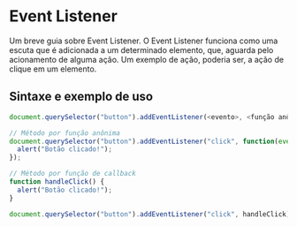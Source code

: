 # Event Listener
Um breve guia sobre Event Listener. O Event Listener funciona como uma escuta que é adicionada a um determinado elemento, que, aguarda pelo acionamento de alguma ação. Um exemplo de ação, poderia ser, a ação de clique em um elemento.

## Sintaxe e exemplo de uso
```javascript
document.querySelector("button").addEventListener(<evento>, <função anônima ou de callback>);

// Método por função anônima
document.querySelector("button").addEventListener("click", function(event) { // event recebe todas as propriedades e métodos do evento.
  alert("Botão clicado!");
});

// Método por função de callback
function handleClick() {
  alert("Botão clicado!");
}

document.querySelector("button").addEventListener("click", handleClick);
```
